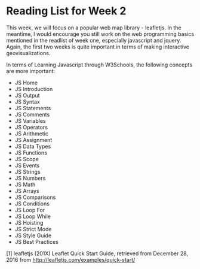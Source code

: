 # Reading List for Week 2

This week, we will focus on a popular web map library - leafletjs.  In the meantime, I would encourage you still work on the web programming basics mentioned in the readlist of week one, especially javascript and jquery.  Again, the first two weeks is quite important in terms of making interactive geovisualizations.

In terms of Learning Javascript through W3Schools, the following concepts are more important:

- JS Home
- JS Introduction
- JS Output
- JS Syntax
- JS Statements
- JS Comments
- JS Variables
- JS Operators
- JS Arithmetic
- JS Assignment
- JS Data Types
- JS Functions
- JS Scope
- JS Events
- JS Strings
- JS Numbers
- JS Math
- JS Arrays
- JS Comparisons
- JS Conditions
- JS Loop For
- JS Loop While
- JS Hoisting
- JS Strict Mode
- JS Style Guide
- JS Best Practices


[1] leafletjs (201X) Leaflet Quick Start Guide, retrieved from December 28, 2016 from http://leafletjs.com/examples/quick-start/
